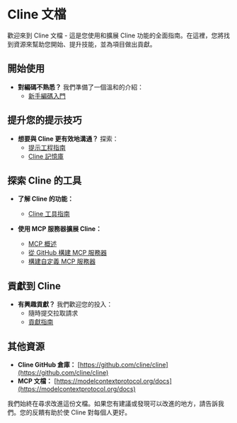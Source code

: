 # Cline 文檔

歡迎來到 Cline 文檔 - 這是您使用和擴展 Cline 功能的全面指南。在這裡，您將找到資源來幫助您開始、提升技能，並為項目做出貢獻。

## 開始使用

-   **對編碼不熟悉？** 我們準備了一個溫和的介紹：
    -   [新手編碼入門](getting-started-new-coders/README.md)

## 提升您的提示技巧

-   **想要與 Cline 更有效地溝通？** 探索：
    -   [提示工程指南](prompting/README.md)
    -   [Cline 記憶庫](prompting/custom%20instructions%20library/cline-memory-bank.md)

## 探索 Cline 的工具

-   **了解 Cline 的功能：**

    -   [Cline 工具指南](tools/cline-tools-guide.md)

-   **使用 MCP 服務器擴展 Cline：**
    -   [MCP 概述](mcp/README.md)
    -   [從 GitHub 構建 MCP 服務器](mcp/mcp-server-from-github.md)
    -   [構建自定義 MCP 服務器](mcp/mcp-server-from-scratch.md)

## 貢獻到 Cline

-   **有興趣貢獻？** 我們歡迎您的投入：
    -   隨時提交拉取請求
    -   [貢獻指南](../CONTRIBUTING.md)

## 其他資源

-   **Cline GitHub 倉庫：** [https://github.com/cline/cline](https://github.com/cline/cline)
-   **MCP 文檔：** [https://modelcontextprotocol.org/docs](https://modelcontextprotocol.org/docs)

我們始終在尋求改進這份文檔。如果您有建議或發現可以改進的地方，請告訴我們。您的反饋有助於使 Cline 對每個人更好。